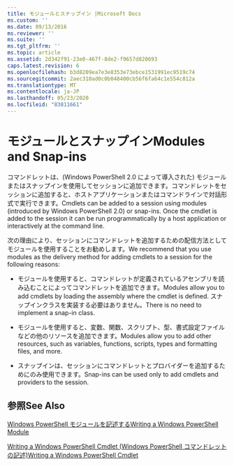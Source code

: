 ```yaml
---
title: モジュールとスナップイン |Microsoft Docs
ms.custom: ''
ms.date: 09/13/2016
ms.reviewer: ''
ms.suite: ''
ms.tgt_pltfrm: ''
ms.topic: article
ms.assetid: 2d342f91-23e0-467f-8de2-f9657d820693
caps.latest.revision: 6
ms.openlocfilehash: b3d8209ea7e3e8353e73ebce1531991ec9519c74
ms.sourcegitcommit: 2aec310ad0c0b048400cb56f6fa64c1e554c812a
ms.translationtype: MT
ms.contentlocale: ja-JP
ms.lasthandoff: 05/23/2020
ms.locfileid: "83811661"
---
```

# <a name="modules-and-snap-ins"></a><span data-ttu-id="2fafb-102">モジュールとスナップイン</span><span class="sxs-lookup"><span data-stu-id="2fafb-102">Modules and Snap-ins</span></span>

<span data-ttu-id="2fafb-103">コマンドレットは、(Windows PowerShell 2.0 によって導入された) モジュールまたはスナップインを使用してセッションに追加できます。コマンドレットをセッションに追加すると、ホストアプリケーションまたはコマンドラインで対話形式で実行できます。</span><span class="sxs-lookup"><span data-stu-id="2fafb-103">Cmdlets can be added to a session using modules (introduced by Windows PowerShell 2.0) or snap-ins. Once the cmdlet is added to the session it can be run programmatically by a host application or interactively at the command line.</span></span>

<span data-ttu-id="2fafb-104">次の理由により、セッションにコマンドレットを追加するための配信方法としてモジュールを使用することをお勧めします。</span><span class="sxs-lookup"><span data-stu-id="2fafb-104">We recommend that you use modules as the delivery method for adding cmdlets to a session for the following reasons:</span></span>

- <span data-ttu-id="2fafb-105">モジュールを使用すると、コマンドレットが定義されているアセンブリを読み込むことによってコマンドレットを追加できます。</span><span class="sxs-lookup"><span data-stu-id="2fafb-105">Modules allow you to add cmdlets by loading the assembly where the cmdlet is defined.</span></span> <span data-ttu-id="2fafb-106">スナップインクラスを実装する必要はありません。</span><span class="sxs-lookup"><span data-stu-id="2fafb-106">There is no need to implement a snap-in class.</span></span>

- <span data-ttu-id="2fafb-107">モジュールを使用すると、変数、関数、スクリプト、型、書式設定ファイルなどの他のリソースを追加できます。</span><span class="sxs-lookup"><span data-stu-id="2fafb-107">Modules allow you to add other resources, such as variables, functions, scripts, types and formatting files, and more.</span></span>

- <span data-ttu-id="2fafb-108">スナップインは、セッションにコマンドレットとプロバイダーを追加するためにのみ使用できます。</span><span class="sxs-lookup"><span data-stu-id="2fafb-108">Snap-ins can be used only to add cmdlets and providers to the session.</span></span>

## <a name="see-also"></a><span data-ttu-id="2fafb-109">参照</span><span class="sxs-lookup"><span data-stu-id="2fafb-109">See Also</span></span>

[<span data-ttu-id="2fafb-110">Windows PowerShell モジュールを記述する</span><span class="sxs-lookup"><span data-stu-id="2fafb-110">Writing a Windows PowerShell Module</span></span>](writing-a-windows-powershell-module.md)

[<span data-ttu-id="2fafb-111">Writing a Windows PowerShell Cmdlet (Windows PowerShell コマンドレットの記述)</span><span class="sxs-lookup"><span data-stu-id="2fafb-111">Writing a Windows PowerShell Cmdlet</span></span>](../cmdlet/cmdlet-overview.md)
